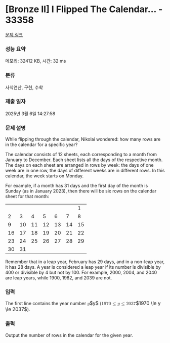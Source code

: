 # [Bronze II] I Flipped The Calendar... - 33358 

[문제 링크](https://www.acmicpc.net/problem/33358) 

### 성능 요약

메모리: 32412 KB, 시간: 32 ms

### 분류

사칙연산, 구현, 수학

### 제출 일자

2025년 3월 6일 14:27:58

### 문제 설명

<p>While flipping through the calendar, Nikolai wondered: how many rows are in the calendar for a specific year?</p>

<p>The calendar consists of 12 sheets, each corresponding to a month from January to December. Each sheet lists all the days of the respective month. The days on each sheet are arranged in rows by week: the days of one week are in one row, the days of different weeks are in different rows. In this calendar, the week starts on Monday.</p>

<p>For example, if a month has 31 days and the first day of the month is Sunday (as in January 2023), then there will be six rows on the calendar sheet for that month:</p>

<table class="table table-bordered table-center-20 td-center">
	<tbody>
		<tr>
			<td> </td>
			<td> </td>
			<td> </td>
			<td> </td>
			<td> </td>
			<td> </td>
			<td>1</td>
		</tr>
		<tr>
			<td>2</td>
			<td>3</td>
			<td>4</td>
			<td>5</td>
			<td>6</td>
			<td>7</td>
			<td>8</td>
		</tr>
		<tr>
			<td>9</td>
			<td>10</td>
			<td>11</td>
			<td>12</td>
			<td>13</td>
			<td>14</td>
			<td>15</td>
		</tr>
		<tr>
			<td>16</td>
			<td>17</td>
			<td>18</td>
			<td>19</td>
			<td>20</td>
			<td>21</td>
			<td>22</td>
		</tr>
		<tr>
			<td>23</td>
			<td>24</td>
			<td>25</td>
			<td>26</td>
			<td>27</td>
			<td>28</td>
			<td>29</td>
		</tr>
		<tr>
			<td>30</td>
			<td>31</td>
			<td> </td>
			<td> </td>
			<td> </td>
			<td> </td>
			<td> </td>
		</tr>
	</tbody>
</table>

<p>Remember that in a leap year, February has 29 days, and in a non-leap year, it has 28 days. A year is considered a leap year if its number is divisible by 400 or divisible by 4 but not by 100. For example, 2000, 2004, and 2040 are leap years, while 1900, 1982, and 2039 are not.</p>

### 입력 

 <p>The first line contains the year number <mjx-container class="MathJax" jax="CHTML" style="font-size: 109%; position: relative;"><mjx-math class="MJX-TEX" aria-hidden="true"><mjx-mi class="mjx-i"><mjx-c class="mjx-c1D466 TEX-I"></mjx-c></mjx-mi></mjx-math><mjx-assistive-mml unselectable="on" display="inline"><math xmlns="http://www.w3.org/1998/Math/MathML"><mi>y</mi></math></mjx-assistive-mml><span aria-hidden="true" class="no-mathjax mjx-copytext">$y$</span></mjx-container> (<mjx-container class="MathJax" jax="CHTML" style="font-size: 109%; position: relative;"><mjx-math class="MJX-TEX" aria-hidden="true"><mjx-mn class="mjx-n"><mjx-c class="mjx-c31"></mjx-c><mjx-c class="mjx-c39"></mjx-c><mjx-c class="mjx-c37"></mjx-c><mjx-c class="mjx-c30"></mjx-c></mjx-mn><mjx-mo class="mjx-n" space="4"><mjx-c class="mjx-c2264"></mjx-c></mjx-mo><mjx-mi class="mjx-i" space="4"><mjx-c class="mjx-c1D466 TEX-I"></mjx-c></mjx-mi><mjx-mo class="mjx-n" space="4"><mjx-c class="mjx-c2264"></mjx-c></mjx-mo><mjx-mn class="mjx-n" space="4"><mjx-c class="mjx-c32"></mjx-c><mjx-c class="mjx-c30"></mjx-c><mjx-c class="mjx-c33"></mjx-c><mjx-c class="mjx-c37"></mjx-c></mjx-mn></mjx-math><mjx-assistive-mml unselectable="on" display="inline"><math xmlns="http://www.w3.org/1998/Math/MathML"><mn>1970</mn><mo>≤</mo><mi>y</mi><mo>≤</mo><mn>2037</mn></math></mjx-assistive-mml><span aria-hidden="true" class="no-mathjax mjx-copytext">$1970 \le y \le 2037$</span></mjx-container>).</p>

### 출력 

 <p>Output the number of rows in the calendar for the given year.</p>

